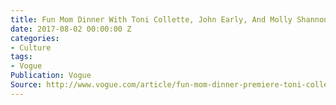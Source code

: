 ```yaml
---
title: Fun Mom Dinner With Toni Collette, John Early, And Molly Shannon
date: 2017-08-02 00:00:00 Z
categories:
- Culture
tags:
- Vogue
Publication: Vogue
Source: http://www.vogue.com/article/fun-mom-dinner-premiere-toni-collette
---
```

